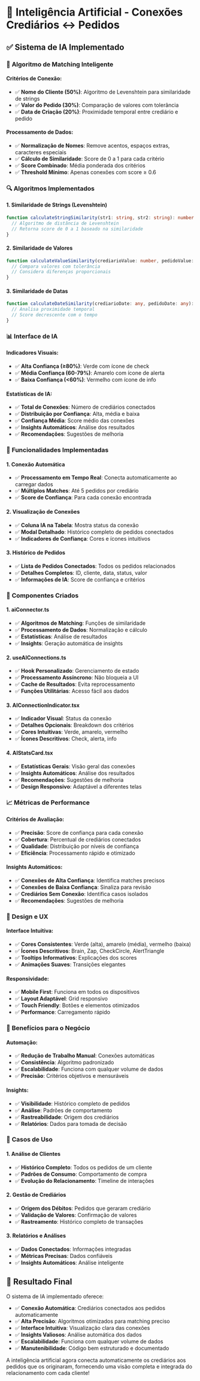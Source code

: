 # 🤖 Inteligência Artificial - Conexões Crediários ↔ Pedidos

## ✅ Sistema de IA Implementado

### 🧠 **Algoritmo de Matching Inteligente**

#### **Critérios de Conexão:**
- ✅ **Nome do Cliente (50%)**: Algoritmo de Levenshtein para similaridade de strings
- ✅ **Valor do Pedido (30%)**: Comparação de valores com tolerância
- ✅ **Data de Criação (20%)**: Proximidade temporal entre crediário e pedido

#### **Processamento de Dados:**
- ✅ **Normalização de Nomes**: Remove acentos, espaços extras, caracteres especiais
- ✅ **Cálculo de Similaridade**: Score de 0 a 1 para cada critério
- ✅ **Score Combinado**: Média ponderada dos critérios
- ✅ **Threshold Mínimo**: Apenas conexões com score ≥ 0.6

### 🔍 **Algoritmos Implementados**

#### **1. Similaridade de Strings (Levenshtein)**
```typescript
function calculateStringSimilarity(str1: string, str2: string): number {
  // Algoritmo de distância de Levenshtein
  // Retorna score de 0 a 1 baseado na similaridade
}
```

#### **2. Similaridade de Valores**
```typescript
function calculateValueSimilarity(crediarioValue: number, pedidoValue: number): number {
  // Compara valores com tolerância
  // Considera diferenças proporcionais
}
```

#### **3. Similaridade de Datas**
```typescript
function calculateDateSimilarity(crediarioDate: any, pedidoDate: any): number {
  // Analisa proximidade temporal
  // Score decrescente com o tempo
}
```

### 📊 **Interface de IA**

#### **Indicadores Visuais:**
- ✅ **Alta Confiança (≥80%)**: Verde com ícone de check
- ✅ **Média Confiança (60-79%)**: Amarelo com ícone de alerta
- ✅ **Baixa Confiança (<60%)**: Vermelho com ícone de info

#### **Estatísticas de IA:**
- ✅ **Total de Conexões**: Número de crediários conectados
- ✅ **Distribuição por Confiança**: Alta, média e baixa
- ✅ **Confiança Média**: Score médio das conexões
- ✅ **Insights Automáticos**: Análise dos resultados
- ✅ **Recomendações**: Sugestões de melhoria

### 🎯 **Funcionalidades Implementadas**

#### **1. Conexão Automática**
- ✅ **Processamento em Tempo Real**: Conecta automaticamente ao carregar dados
- ✅ **Múltiplos Matches**: Até 5 pedidos por crediário
- ✅ **Score de Confiança**: Para cada conexão encontrada

#### **2. Visualização de Conexões**
- ✅ **Coluna IA na Tabela**: Mostra status da conexão
- ✅ **Modal Detalhado**: Histórico completo de pedidos conectados
- ✅ **Indicadores de Confiança**: Cores e ícones intuitivos

#### **3. Histórico de Pedidos**
- ✅ **Lista de Pedidos Conectados**: Todos os pedidos relacionados
- ✅ **Detalhes Completos**: ID, cliente, data, status, valor
- ✅ **Informações de IA**: Score de confiança e critérios

### 🔧 **Componentes Criados**

#### **1. aiConnector.ts**
- ✅ **Algoritmos de Matching**: Funções de similaridade
- ✅ **Processamento de Dados**: Normalização e cálculo
- ✅ **Estatísticas**: Análise de resultados
- ✅ **Insights**: Geração automática de insights

#### **2. useAIConnections.ts**
- ✅ **Hook Personalizado**: Gerenciamento de estado
- ✅ **Processamento Assíncrono**: Não bloqueia a UI
- ✅ **Cache de Resultados**: Evita reprocessamento
- ✅ **Funções Utilitárias**: Acesso fácil aos dados

#### **3. AIConnectionIndicator.tsx**
- ✅ **Indicador Visual**: Status da conexão
- ✅ **Detalhes Opcionais**: Breakdown dos critérios
- ✅ **Cores Intuitivas**: Verde, amarelo, vermelho
- ✅ **Ícones Descritivos**: Check, alerta, info

#### **4. AIStatsCard.tsx**
- ✅ **Estatísticas Gerais**: Visão geral das conexões
- ✅ **Insights Automáticos**: Análise dos resultados
- ✅ **Recomendações**: Sugestões de melhoria
- ✅ **Design Responsivo**: Adaptável a diferentes telas

### 📈 **Métricas de Performance**

#### **Critérios de Avaliação:**
- ✅ **Precisão**: Score de confiança para cada conexão
- ✅ **Cobertura**: Percentual de crediários conectados
- ✅ **Qualidade**: Distribuição por níveis de confiança
- ✅ **Eficiência**: Processamento rápido e otimizado

#### **Insights Automáticos:**
- ✅ **Conexões de Alta Confiança**: Identifica matches precisos
- ✅ **Conexões de Baixa Confiança**: Sinaliza para revisão
- ✅ **Crediários Sem Conexão**: Identifica casos isolados
- ✅ **Recomendações**: Sugestões de melhoria

### 🎨 **Design e UX**

#### **Interface Intuitiva:**
- ✅ **Cores Consistentes**: Verde (alta), amarelo (média), vermelho (baixa)
- ✅ **Ícones Descritivos**: Brain, Zap, CheckCircle, AlertTriangle
- ✅ **Tooltips Informativos**: Explicações dos scores
- ✅ **Animações Suaves**: Transições elegantes

#### **Responsividade:**
- ✅ **Mobile First**: Funciona em todos os dispositivos
- ✅ **Layout Adaptável**: Grid responsivo
- ✅ **Touch Friendly**: Botões e elementos otimizados
- ✅ **Performance**: Carregamento rápido

### 🚀 **Benefícios para o Negócio**

#### **Automação:**
- ✅ **Redução de Trabalho Manual**: Conexões automáticas
- ✅ **Consistência**: Algoritmo padronizado
- ✅ **Escalabilidade**: Funciona com qualquer volume de dados
- ✅ **Precisão**: Critérios objetivos e mensuráveis

#### **Insights:**
- ✅ **Visibilidade**: Histórico completo de pedidos
- ✅ **Análise**: Padrões de comportamento
- ✅ **Rastreabilidade**: Origem dos crediários
- ✅ **Relatórios**: Dados para tomada de decisão

### 🎯 **Casos de Uso**

#### **1. Análise de Clientes**
- ✅ **Histórico Completo**: Todos os pedidos de um cliente
- ✅ **Padrões de Consumo**: Comportamento de compra
- ✅ **Evolução do Relacionamento**: Timeline de interações

#### **2. Gestão de Crediários**
- ✅ **Origem dos Débitos**: Pedidos que geraram crediário
- ✅ **Validação de Valores**: Confirmação de valores
- ✅ **Rastreamento**: Histórico completo de transações

#### **3. Relatórios e Análises**
- ✅ **Dados Conectados**: Informações integradas
- ✅ **Métricas Precisas**: Dados confiáveis
- ✅ **Insights Automáticos**: Análise inteligente

## 🎉 **Resultado Final**

O sistema de IA implementado oferece:

- ✅ **Conexão Automática**: Crediários conectados aos pedidos automaticamente
- ✅ **Alta Precisão**: Algoritmos otimizados para matching preciso
- ✅ **Interface Intuitiva**: Visualização clara das conexões
- ✅ **Insights Valiosos**: Análise automática dos dados
- ✅ **Escalabilidade**: Funciona com qualquer volume de dados
- ✅ **Manutenibilidade**: Código bem estruturado e documentado

A inteligência artificial agora conecta automaticamente os crediários aos pedidos que os originaram, fornecendo uma visão completa e integrada do relacionamento com cada cliente!
